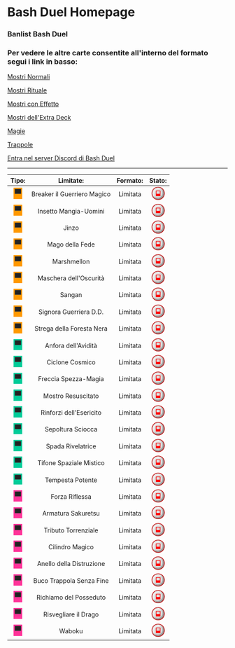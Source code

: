 # Bash Duel Homepage

### Banlist Bash Duel 

### Per vedere le altre carte consentite all'interno del formato segui i link in basso:


[Mostri Normali](/NormalMonsters/MostriNormali.md)

[Mostri Rituale](/RitualMonsters/MostriRituale.md)

[Mostri con Effetto](/EffectMonsters/MostriEffetto.md)

[Mostri dell'Extra Deck](/ExtraDeckMonsters/MostriExtraDeck.md)

[Magie](/Spells/Magie.md)

[Trappole](/Traps/Trappole.md)

[Entra nel server Discord di Bash Duel](https://discord.gg/5XVExPRbbJ)


---

|Tipo:     | Limitate:                   | Formato: | Stato: |
|:--------:|:---------------------------:|:--------:|:---------------------------------------------------------:|
| <img src="/images/effect.png" alt="drawing" width="20"/> | Breaker il Guerriero Magico | Limitata | <img src="/images/limited.png" alt="drawing" width="30"/> |
| <img src="/images/effect.png" alt="drawing" width="20"/> | Insetto Mangia-Uomini       | Limitata | <img src="/images/limited.png" alt="drawing" width="30"/> |
| <img src="/images/effect.png" alt="drawing" width="20"/> | Jinzo                       | Limitata | <img src="/images/limited.png" alt="drawing" width="30"/> |
| <img src="/images/effect.png" alt="drawing" width="20"/> | Mago della Fede             | Limitata | <img src="/images/limited.png" alt="drawing" width="30"/> |
| <img src="/images/effect.png" alt="drawing" width="20"/> | Marshmellon                 | Limitata | <img src="/images/limited.png" alt="drawing" width="30"/> |
| <img src="/images/effect.png" alt="drawing" width="20"/> | Maschera dell'Oscurità      | Limitata | <img src="/images/limited.png" alt="drawing" width="30"/> |
| <img src="/images/effect.png" alt="drawing" width="20"/> | Sangan                      | Limitata | <img src="/images/limited.png" alt="drawing" width="30"/> |
| <img src="/images/effect.png" alt="drawing" width="20"/> | Signora Guerriera D.D.      | Limitata | <img src="/images/limited.png" alt="drawing" width="30"/> |
| <img src="/images/effect.png" alt="drawing" width="20"/> | Strega della Foresta Nera   | Limitata | <img src="/images/limited.png" alt="drawing" width="30"/> |
| <img src="/images/spell.png" alt="drawing" width="20"/> | Anfora dell'Avidità         | Limitata | <img src="/images/limited.png" alt="drawing" width="30"/> |
| <img src="/images/spell.png" alt="drawing" width="20"/> | Ciclone Cosmico             | Limitata | <img src="/images/limited.png" alt="drawing" width="30"/> |
| <img src="/images/spell.png" alt="drawing" width="20"/> | Freccia Spezza-Magia        | Limitata | <img src="/images/limited.png" alt="drawing" width="30"/> |
| <img src="/images/spell.png" alt="drawing" width="20"/> | Mostro Resuscitato          | Limitata | <img src="/images/limited.png" alt="drawing" width="30"/> |
| <img src="/images/spell.png" alt="drawing" width="20"/> | Rinforzi dell'Esericito     | Limitata | <img src="/images/limited.png" alt="drawing" width="30"/> |
| <img src="/images/spell.png" alt="drawing" width="20"/> | Sepoltura Sciocca           | Limitata | <img src="/images/limited.png" alt="drawing" width="30"/> |
| <img src="/images/spell.png" alt="drawing" width="20"/> | Spada Rivelatrice           | Limitata | <img src="/images/limited.png" alt="drawing" width="30"/> |
| <img src="/images/spell.png" alt="drawing" width="20"/> | Tifone Spaziale Mistico     | Limitata | <img src="/images/limited.png" alt="drawing" width="30"/> |
| <img src="/images/spell.png" alt="drawing" width="20"/> | Tempesta Potente            | Limitata | <img src="/images/limited.png" alt="drawing" width="30"/> |
| <img src="/images/trap.png" alt="drawing" width="20"/> | Forza Riflessa              | Limitata | <img src="/images/limited.png" alt="drawing" width="30"/> |
| <img src="/images/trap.png" alt="drawing" width="20"/> | Armatura Sakuretsu          | Limitata | <img src="/images/limited.png" alt="drawing" width="30"/> |
| <img src="/images/trap.png" alt="drawing" width="20"/> | Tributo Torrenziale         | Limitata | <img src="/images/limited.png" alt="drawing" width="30"/> |
| <img src="/images/trap.png" alt="drawing" width="20"/> | Cilindro Magico             | Limitata | <img src="/images/limited.png" alt="drawing" width="30"/> |
| <img src="/images/trap.png" alt="drawing" width="20"/> | Anello della Distruzione    | Limitata | <img src="/images/limited.png" alt="drawing" width="30"/> |
| <img src="/images/trap.png" alt="drawing" width="20"/> | Buco Trappola Senza Fine    | Limitata | <img src="/images/limited.png" alt="drawing" width="30"/> |
| <img src="/images/trap.png" alt="drawing" width="20"/> | Richiamo del Posseduto      | Limitata | <img src="/images/limited.png" alt="drawing" width="30"/> |
| <img src="/images/trap.png" alt="drawing" width="20"/> | Risvegliare il Drago        | Limitata | <img src="/images/limited.png" alt="drawing" width="30"/> |
| <img src="/images/trap.png" alt="drawing" width="20"/> | Waboku                      | Limitata | <img src="/images/limited.png" alt="drawing" width="30"/> |
